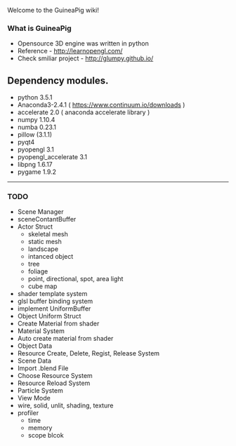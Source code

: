 Welcome to the GuineaPig wiki!

### What is GuineaPig
* Opensource 3D engine was written in python
* Reference - http://learnopengl.com/
* Check smiliar project - http://glumpy.github.io/

## Dependency modules.
 - python 3.5.1
 - Anaconda3-2.4.1 ( https://www.continuum.io/downloads )
 - accelerate 2.0 ( anaconda accelerate library )
 - numpy 1.10.4
 - numba 0.23.1
 - pillow (3.1.1)
 - pyqt4
 - pyopengl 3.1
 - pyopengl_accelerate 3.1
 - libpng 1.6.17
 - pygame 1.9.2

----
### TODO
- Scene Manager
- sceneContantBuffer
- Actor Struct
    - skeletal mesh
    - static mesh
    - landscape
    - intanced object
    - tree
    - foliage
    - point, directional, spot, area light
    - cube map
- shader template system
- glsl buffer binding system
- implement UniformBuffer
- Object Uniform Struct
- Create Material from shader
- Material System
- Auto create material from shader
- Object Data
- Resource Create, Delete, Regist, Release System
- Scene Data
- Import .blend File
- Choose Resource System
- Resource Reload System
- Particle System
- View Mode
 - wire, solid, unlit, shading, texture
- profiler
    - time
    - memory
    - scope blcok
